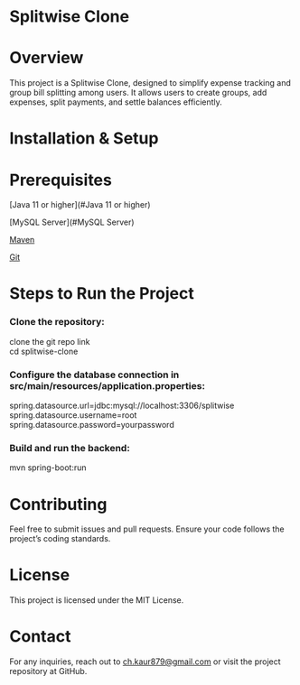 # Splitwise Clone

# Overview

This project is a Splitwise Clone, designed to simplify expense tracking and group bill splitting among users. It allows users to create groups, add expenses, split payments, and settle balances efficiently.

# Installation & Setup

# Prerequisites

[Java 11 or higher](#Java 11 or higher)

[MySQL Server](#MySQL Server)

[Maven](#Maven)

[Git](#Git)

# Steps to Run the Project

### Clone the repository:

clone the git repo link\
cd splitwise-clone

### Configure the database connection in src/main/resources/application.properties:

spring.datasource.url=jdbc:mysql://localhost:3306/splitwise
spring.datasource.username=root
spring.datasource.password=yourpassword

### Build and run the backend:
mvn spring-boot:run


# Contributing

Feel free to submit issues and pull requests. Ensure your code follows the project’s coding standards.

# License

This project is licensed under the MIT License.

# Contact

For any inquiries, reach out to ch.kaur879@gmail.com or visit the project repository at GitHub.

